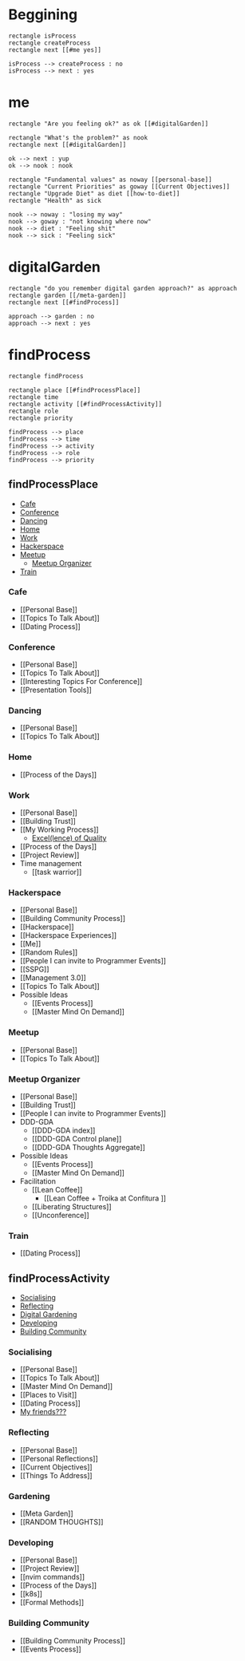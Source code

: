 # Beggining

```plantuml
rectangle isProcess
rectangle createProcess
rectangle next [[#me yes]]

isProcess --> createProcess : no
isProcess --> next : yes 
```

# me

```plantuml
rectangle "Are you feeling ok?" as ok [[#digitalGarden]]

rectangle "What's the problem?" as nook 
rectangle next [[#digitalGarden]] 

ok --> next : yup
ok --> nook : nook

rectangle "Fundamental values" as noway [[personal-base]] 
rectangle "Current Priorities" as goway [[Current Objectives]]
rectangle "Upgrade Diet" as diet [[how-to-diet]] 
rectangle "Health" as sick

nook --> noway : "losing my way"
nook --> goway : "not knowing where now"
nook --> diet : "Feeling shit"
nook --> sick : "Feeling sick"

```

# digitalGarden

```plantuml
rectangle "do you remember digital garden approach?" as approach
rectangle garden [[/meta-garden]]
rectangle next [[#findProcess]]

approach --> garden : no
approach --> next : yes 
```

# findProcess
```plantuml
rectangle findProcess

rectangle place [[#findProcessPlace]]
rectangle time
rectangle activity [[#findProcessActivity]]
rectangle role
rectangle priority

findProcess --> place 
findProcess --> time
findProcess --> activity
findProcess --> role
findProcess --> priority
```

## findProcessPlace
- [Cafe](#Cafe)
- [Conference](#Conference)
- [Dancing](#Dancing)
- [Home](#Home)
- [Work](#Work)
- [Hackerspace](#Hackerspace)
- [Meetup](#Meetup)
    - [Meetup Organizer](#MeetupOrganizer)
- [Train](#Train)


### Cafe
- [[Personal Base]]
- [[Topics To Talk About]]
- [[Dating Process]]

### Conference
- [[Personal Base]]
- [[Topics To Talk About]]
- [[Interesting Topics For Conference]]
- [[Presentation Tools]]

### Dancing
- [[Personal Base]]
- [[Topics To Talk About]]

### Home
- [[Process of the Days]]

### Work
- [[Personal Base]]
- [[Building Trust]]
- [[My Working Process]]
    - [Excel(lence) of Quality](https://docs.google.com/spreadsheets/d/1DiVRNmXPgx7bUZW3kZdYWqabLW-qb0lyUoqQByqhVVQ/edit#gid=0)
- [[Process of the Days]]
- [[Project Review]]
- Time management
    - [[task warrior]]

### Hackerspace
- [[Personal Base]]
- [[Building Community Process]]
- [[Hackerspace]]
- [[Hackerspace Experiences]]
- [[Me]]
- [[Random Rules]]
- [[People I can invite to Programmer Events]]
- [[SSPG]]
- [[Management 3.0]]
- [[Topics To Talk About]]
- Possible Ideas
    - [[Events Process]]
    - [[Master Mind On Demand]]

### Meetup
- [[Personal Base]]
- [[Topics To Talk About]]

### Meetup Organizer
- [[Personal Base]]
- [[Building Trust]]
- [[People I can invite to Programmer Events]]
- DDD-GDA
    - [[DDD-GDA index]]
    - [[DDD-GDA Control plane]]
    - [[DDD-GDA Thoughts Aggregate]]
- Possible Ideas
    - [[Events Process]]
    - [[Master Mind On Demand]]
- Facilitation
    - [[Lean Coffee]]
        - [[Lean Coffee + Troika at Confitura ]]
    - [[Liberating Structures]]
    - [[Unconference]]

### Train
- [[Dating Process]]

## findProcessActivity
- [Socialising](#Socialising)
- [Reflecting](#Reflecting)
- [Digital Gardening](#Gardening)
- [Developing](#Developing)
- [Building Community](#Building%20Community)

### Socialising
- [[Personal Base]]
- [[Topics To Talk About]]
- [[Master Mind On Demand]]
- [[Places to Visit]]
- [[Dating Process]]
- [My friends???](https://docs.google.com/spreadsheets/d/1A03Y5P3IK0HqDu_7435tldQHZ_uSYXzYqgucyLP06As/edit#gid=0)

### Reflecting
- [[Personal Base]]
- [[Personal Reflections]]
- [[Current Objectives]]
- [[Things To Address]]

### Gardening
- [[Meta Garden]]
- [[RANDOM THOUGHTS]]

### Developing
- [[Personal Base]]
- [[Project Review]]
- [[nvim commands]]
- [[Process of the Days]]
- [[k8s]]
- [[Formal Methods]]


### Building Community

- [[Building Community Process]]
- [[Events Process]]
